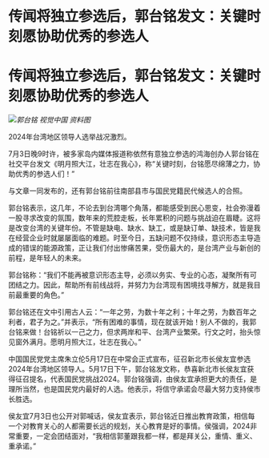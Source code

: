 # 传闻将独立参选后，郭台铭发文：关键时刻愿协助优秀的参选人

# 传闻将独立参选后，郭台铭发文：关键时刻愿协助优秀的参选人

![](https://inews.gtimg.com/newsapp_bt/0/15811414778/1000)_郭台铭 视觉中国 资料图_

2024年台湾地区领导人选举战况激烈。

7月3日晚9时许，被多家岛内媒体报道称依然有意独立参选的鸿海创办人郭台铭在社交平台发文《明月照大江，壮志在我心》，称“关键时刻，台铭愿尽绵薄之力，协助优秀的参选人们！”

与文章一同发布的，还有郭台铭前往南部县市与国民党籍民代候选人的合照。

郭台铭表示，这几年，不论去到台湾哪个角落，都能感受到民心思变，社会弥漫着一股寻求改变的氛围，数年来的荒腔走板，长年累积的问题与挑战迫在眉睫。这将是改变台湾的关键年份。不管是缺电、缺水、缺工，或是缺订单、缺技术，皆是我在经营企业时就屡屡面临的难题。时至今日，五缺问题不仅持续，意识形态主导造成的错误的能源政策，正让我们付出惨痛苦果，受伤最大的，是台湾产业与新创的前程，是年轻人的未来。

郭台铭称：“我们不能再被意识形态主导，必须以务实、专业的心态，凝聚所有可团结之力。因此，帮助所有前线战将，并努力为台湾现有困境找寻解方，就是我目前最重要的角色。”

郭台铭还在文中引用古人云：“一年之劳，为数十年之利；十年之劳，为数百年之利者，君子为之。”并表示，“所有困难的事情，现在就该开始！别人不做的，我郭台铭来做！台铭祈以一己之力，但求两岸和平、台湾产业繁荣。行文之时，抬头惊见窗外满月。愿明月照大江，壮志在我心。”

中国国民党党主席朱立伦5月17日在中常会正式宣布，征召新北市长侯友宜参选2024年台湾地区领导人。5月17日下午，郭台铭发文称，恭喜新北市长侯友宜获得征召提名，代表国民党挑战2024。郭台铭强调，由侯友宜承担更大的责任，是理所当然，也是国民党内最好的人选。他表示，将信守承诺会尽最大努力支持侯市长胜选。

侯友宜7月3日也公开对郭喊话，侯友宜表示，郭台铭近日推出教育政策，相信每一个对教育关心的人都需要长远的规划，关心教育是好的事情。侯强调，2024非常重要，一定会团结面对，“我相信郭董跟我都一样，都是拜关公，重情、重义、重承诺。”

